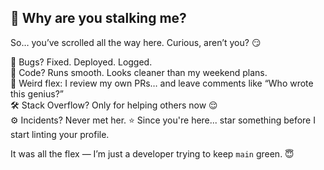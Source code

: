 ## 👀 Why are you stalking me?

So… you’ve scrolled all the way here. Curious, aren’t you? 😏

🐛 Bugs? Fixed. Deployed. Logged.  
🔧 Code? Runs smooth. Looks cleaner than my weekend plans.  
🧐 Weird flex: I review my own PRs… and leave comments like “Who wrote this genius?”  
🛠️ Stack Overflow? Only for helping others now 😌  
⚙️ Incidents? Never met her.
⭐ Since you're here... star something before I start linting your profile.

It was all the flex — I’m just a developer trying to keep `main` green. 😇
